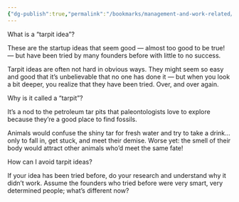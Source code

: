 ```yaml
---
{"dg-publish":true,"permalink":"/bookmarks/management-and-work-related/tarpit-ideas-and-how-to-avoid-them/","tags":["work","ideas","bestpractices","learning"]}
---
```


What is a “tarpit idea”?

These are the startup ideas that seem good — almost too good to be true! — but have been tried by many founders before with little to no success.

Tarpit ideas are often not hard in obvious ways. They might seem so easy and good that it’s unbelievable that no one has done it — but when you look a bit deeper, you realize that they have been tried. Over, and over again.

Why is it called a “tarpit”?

It’s a nod to the petroleum tar pits that paleontologists love to explore because they’re a good place to find fossils.

Animals would confuse the shiny tar for fresh water and try to take a drink… only to fall in, get stuck, and meet their demise. Worse yet: the smell of their body would attract other animals who’d meet the same fate!

How can I avoid tarpit ideas?

If your idea has been tried before, do your research and understand why it didn’t work. Assume the founders who tried before were very smart, very determined people; what’s different now? 